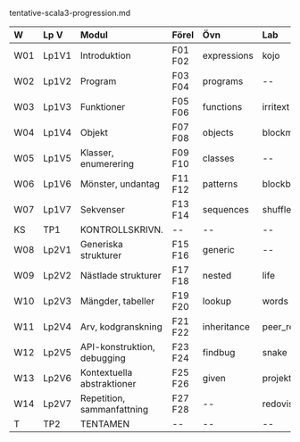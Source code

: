 tentative-scala3-progression.md

| W   | Lp V  | Modul                             | Förel   | Övn         | Lab           |
|:----|:------|:----------------------------------|:--------|:------------|:--------------|
| W01 | Lp1V1 | Introduktion                      | F01 F02 | expressions | kojo          |
| W02 | Lp1V2 | Program                           | F03 F04 | programs    | --            |
| W03 | Lp1V3 | Funktioner                        | F05 F06 | functions   | irritext      |
| W04 | Lp1V4 | Objekt                            | F07 F08 | objects     | blockmole     |
| W05 | Lp1V5 | Klasser, enumerering              | F09 F10 | classes     | --            |
| W06 | Lp1V6 | Mönster, undantag                 | F11 F12 | patterns    | blockbattle   |
| W07 | Lp1V7 | Sekvenser                         | F13 F14 | sequences   | shuffle       |
| KS  | TP1   | KONTROLLSKRIVN.                   | --      | --          | --            |
| W08 | Lp2V1 | Generiska strukturer              | F15 F16 | generic     | --            |
| W09 | Lp2V2 | Nästlade strukturer               | F17 F18 | nested      | life          |
| W10 | Lp2V3 | Mängder, tabeller                 | F19 F20 | lookup      | words         |
| W11 | Lp2V4 | Arv, kodgranskning                | F21 F22 | inheritance | peer_review   |
| W12 | Lp2V5 | API-konstruktion, debugging       | F23 F24 | findbug     | snake         |
| W13 | Lp2V6 | Kontextuella abstraktioner        | F25 F26 | given       | projektarbete |
| W14 | Lp2V7 | Repetition, sammanfattning        | F27 F28 | --          | redovisning   |
| T   | TP2   | TENTAMEN                          | --      | --          | --            |
